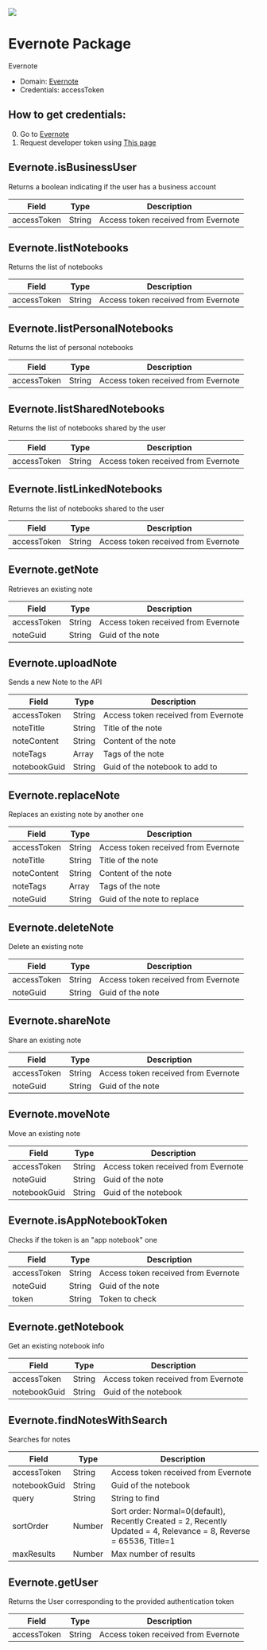 [![](https://scdn.rapidapi.com/RapidAPI_banner.png)](https://rapidapi.com/package/Evernote/functions?utm_source=RapidAPIGitHub_EvernoteFunctions&utm_medium=button&utm_content=RapidAPI_GitHub)

# Evernote Package
Evernote
* Domain: [Evernote](http://evernote.com)
* Credentials: accessToken

## How to get credentials: 
0. Go to [Evernote](http://evernote.com)
1. Request developer token using [This page](https://www.evernote.com/api/DeveloperToken.action) 

## Evernote.isBusinessUser
Returns a boolean indicating if the user has a business account

| Field      | Type  | Description
|------------|-------|----------
| accessToken| String| Access token received from Evernote

## Evernote.listNotebooks
Returns the list of notebooks

| Field      | Type  | Description
|------------|-------|----------
| accessToken| String| Access token received from Evernote

## Evernote.listPersonalNotebooks
Returns the list of personal notebooks

| Field      | Type  | Description
|------------|-------|----------
| accessToken| String| Access token received from Evernote

## Evernote.listSharedNotebooks
Returns the list of notebooks shared by the user

| Field      | Type  | Description
|------------|-------|----------
| accessToken| String| Access token received from Evernote

## Evernote.listLinkedNotebooks
Returns the list of notebooks shared to the user

| Field      | Type  | Description
|------------|-------|----------
| accessToken| String| Access token received from Evernote

## Evernote.getNote
Retrieves an existing note

| Field      | Type  | Description
|------------|-------|----------
| accessToken| String| Access token received from Evernote
| noteGuid   | String| Guid of the note

## Evernote.uploadNote
Sends a new Note to the API

| Field       | Type  | Description
|-------------|-------|----------
| accessToken | String| Access token received from Evernote
| noteTitle   | String| Title of the note
| noteContent | String| Content of the note
| noteTags    | Array | Tags of the note
| notebookGuid| String| Guid of the notebook to add to

## Evernote.replaceNote
Replaces an existing note by another one

| Field      | Type  | Description
|------------|-------|----------
| accessToken| String| Access token received from Evernote
| noteTitle  | String| Title of the note
| noteContent| String| Content of the note
| noteTags   | Array | Tags of the note
| noteGuid   | String| Guid of the note to replace

## Evernote.deleteNote
Delete an existing note

| Field      | Type  | Description
|------------|-------|----------
| accessToken| String| Access token received from Evernote
| noteGuid   | String| Guid of the note

## Evernote.shareNote
Share an existing note

| Field      | Type  | Description
|------------|-------|----------
| accessToken| String| Access token received from Evernote
| noteGuid   | String| Guid of the note

## Evernote.moveNote
Move an existing note

| Field       | Type  | Description
|-------------|-------|----------
| accessToken | String| Access token received from Evernote
| noteGuid    | String| Guid of the note
| notebookGuid| String| Guid of the notebook

## Evernote.isAppNotebookToken
Checks if the token is an "app notebook" one

| Field      | Type  | Description
|------------|-------|----------
| accessToken| String| Access token received from Evernote
| noteGuid   | String| Guid of the note
| token      | String| Token to check

## Evernote.getNotebook
Get an existing notebook info

| Field       | Type  | Description
|-------------|-------|----------
| accessToken | String| Access token received from Evernote
| notebookGuid| String| Guid of the notebook

## Evernote.findNotesWithSearch
Searches for notes

| Field       | Type  | Description
|-------------|-------|----------
| accessToken | String| Access token received from Evernote
| notebookGuid| String| Guid of the notebook
| query       | String| String to find
| sortOrder   | Number| Sort order: Normal=0(default), Recently Created = 2, Recently Updated = 4, Relevance = 8, Reverse = 65536, Title=1
| maxResults  | Number| Max number of results

## Evernote.getUser
Returns the User corresponding to the provided authentication token

| Field      | Type  | Description
|------------|-------|----------
| accessToken| String| Access token received from Evernote

